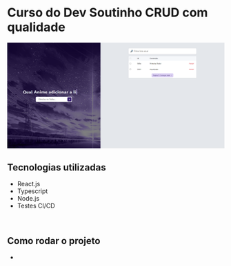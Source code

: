 # Curso do Dev Soutinho CRUD com qualidade

![Imagem do projeto CRUD de Matheus Padilha](./public/CRUDProject.png)

## Tecnologias utilizadas

-   React.js
-   Typescript
-   Node.js
-   Testes CI/CD

<br/>

## Como rodar o projeto

-
